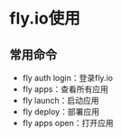 # fly.io使用

## 常用命令
- fly auth login：登录fly.io
- fly apps：查看所有应用
- fly launch：启动应用
- fly deploy：部署应用
- fly apps open：打开应用